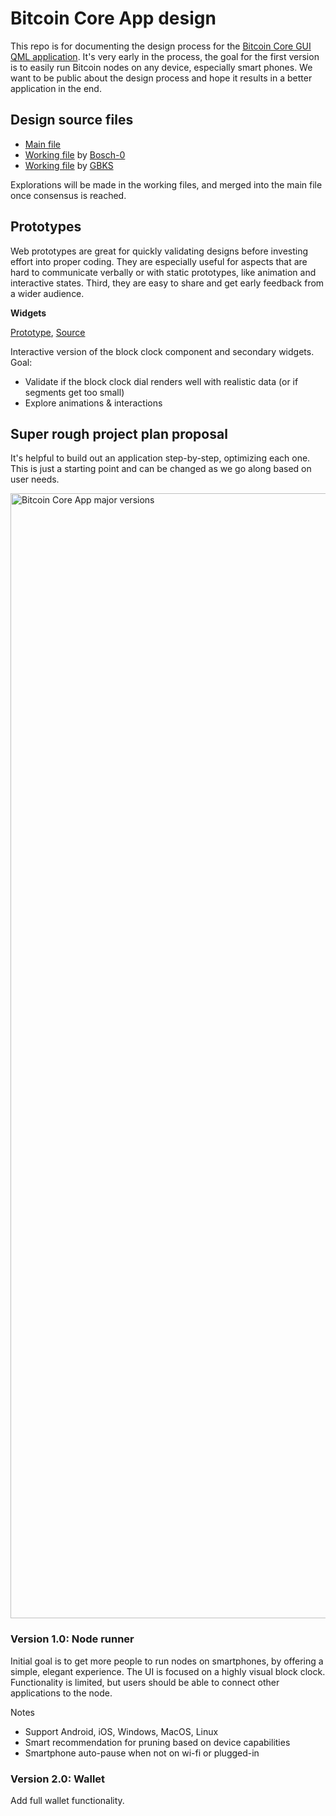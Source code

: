 # Bitcoin Core App design

This repo is for documenting the design process for the [Bitcoin Core GUI QML application](https://github.com/bitcoin-core/gui-qml). It's very early in the process, the goal for the first version is to easily run Bitcoin nodes on any device, especially smart phones. We want to be public about the design process and hope it results in a better application in the end.

## Design source files

- [Main file](https://www.figma.com/file/bUhRNyXqpOgHtLO8Tabj6a/Bitcoin-Core-App-Master?node-id=0%3A1)
- [Working file](https://www.figma.com/file/c1V7b23n0LqRbVJlUkE1mn/Bitcoin-Core-Bosch?node-id=1830%3A608) by [Bosch-0](https://github.com/Bosch-0)
- [Working file](https://www.figma.com/file/kgGu6z89s2A73xpnrtItlD/Bitcoin-Core-Christoph?node-id=2092%3A60274) by [GBKS](https://github.com/gbks)

Explorations will be made in the working files, and merged into the main file once consensus is reached.

## Prototypes

Web prototypes are great for quickly validating designs before investing effort into proper coding. They are especially useful for aspects that are hard to communicate verbally or with static prototypes, like animation and interactive states. Third, they are easy to share and get early feedback from a wider audience.

**Widgets**

[Prototype](https://stupefied-jones-dd209f.netlify.app), [Source](https://github.com/GBKS/bitcoin-core-tng-ui-tests)

Interactive version of the block clock component and secondary widgets. Goal:
- Validate if the block clock dial renders well with realistic data (or if segments get too small)
- Explore animations & interactions

## Super rough project plan proposal

It's helpful to build out an application step-by-step, optimizing each one. This is just a starting point and can be changed as we go along based on user needs.

<img width="1800" alt="Bitcoin Core App major versions" src="/images/bitcoin-core-app-versions">

### Version 1.0: Node runner

Initial goal is to get more people to run nodes on smartphones, by offering a simple, elegant experience. The UI is focused on a highly visual block clock. Functionality is limited, but users should be able to connect other applications to the node.

Notes
- Support Android, iOS, Windows, MacOS, Linux
- Smart recommendation for pruning based on device capabilities
- Smartphone auto-pause when not on wi-fi or plugged-in

### Version 2.0: Wallet

Add full wallet functionality.
